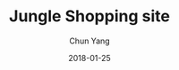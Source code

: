 ---
layout:     post
title:      Jungle Shopping site
date:       2018-01-25
author:     Chun Yang
summary:    A e-commerce website allows users shopping their favourite projects. 
categories: Projects
thumbnail: cart-plus
tags:
 -shopping
 -jungle
 -e-commerce
 -Ruby on Rails
 -Strip
---